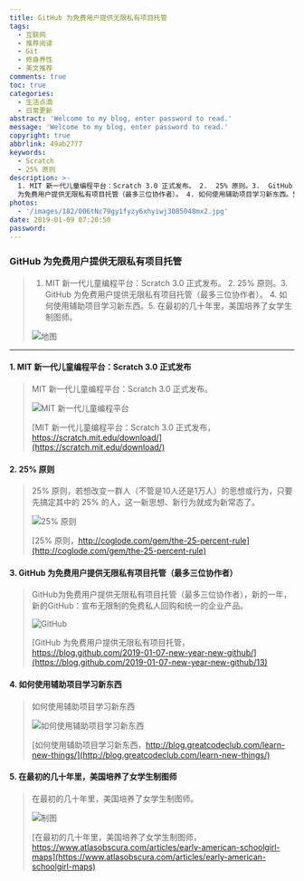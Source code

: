 ```yaml
---
title: GitHub 为免费用户提供无限私有项目托管
tags:
  - 互联网
  - 推荐阅读
  - Git
  - 修身养性
  - 美文推荐
comments: true
toc: true
categories:
  - 生活点滴
  - 日常更新
abstract: 'Welcome to my blog, enter password to read.'
message: 'Welcome to my blog, enter password to read.'
copyright: true
abbrlink: 49ab2777
keywords:
  - Scratch
  - 25% 原则
description: >-
  1. MIT 新一代儿童编程平台：Scratch 3.0 正式发布。 2.  25% 原则。3.  GitHub
  为免费用户提供无限私有项目托管（最多三位协作者）。 4. 如何使用辅助项目学习新东西。5. 在最初的几十年里，美国培养了女学生制图师。
photos:
  - '/images/182/006tNc79gy1fyzy6xhyiwj3085048mx2.jpg'
date: 2019-01-09 07:20:50
password:
---
```

<script type="text/javascript" src="/js/src/bai.js"></script>

### GitHub 为免费用户提供无限私有项目托管
>  1. MIT 新一代儿童编程平台：Scratch 3.0 正式发布。 2.  25% 原则。3.  GitHub 为免费用户提供无限私有项目托管（最多三位协作者）。 4. 如何使用辅助项目学习新东西。5. 在最初的几十年里，美国培养了女学生制图师。
>
> ![地图](/images/182/006tNc79gy1fyzxpork4cj30w80m0jvc.jpg)

---
#### 1. MIT 新一代儿童编程平台：Scratch 3.0 正式发布
> MIT 新一代儿童编程平台：Scratch 3.0 正式发布。
>
> ![MIT 新一代儿童编程平台](/images/182/006tNc79gy1fyzxahpvwoj30db0cita8.jpg)
>
> [MIT 新一代儿童编程平台：Scratch 3.0 正式发布，https://scratch.mit.edu/download/](https://scratch.mit.edu/download/)

#### 2. 25% 原则
> 25% 原则，若想改变一群人（不管是10人还是1万人）的思想或行为，只要先搞定其中的 25% 的人，这一新思想、新行为就成为新常态了。
>
> ![25% 原则](/images/182/006tNc79gy1fyzxgi1672j30hq0ao0sx.jpg)
>
> [25% 原则，http://coglode.com/gem/the-25-percent-rule](http://coglode.com/gem/the-25-percent-rule)

#### 3. GitHub 为免费用户提供无限私有项目托管（最多三位协作者）
> GitHub为免费用户提供无限私有项目托管（最多三位协作者），新的一年，新的GitHub：宣布无限制的免费私人回购和统一的企业产品。
>
> ![GitHub](/images/182/006tNc79gy1fyzxffmzx2j30mc0bkaao.jpg)
>
> [GitHub 为免费用户提供无限私有项目托管，https://blog.github.com/2019-01-07-new-year-new-github/](https://blog.github.com/2019-01-07-new-year-new-github/13)

#### 4. 如何使用辅助项目学习新东西
> 如何使用辅助项目学习新东西
>
> ![如何使用辅助项目学习新东西](/images/182/006tNc79gy1fyzxitzjy9j30xc08cgmk.jpg)
>
> [如何使用辅助项目学习新东西，http://blog.greatcodeclub.com/learn-new-things/](http://blog.greatcodeclub.com/learn-new-things/)

#### 5. 在最初的几十年里，美国培养了女学生制图师
>  在最初的几十年里，美国培养了女学生制图师。
>
> ![制图](/images/182/006tNc79gy1fyzxngg12nj30zk0sitg2.jpg)
>
> [在最初的几十年里，美国培养了女学生制图师，https://www.atlasobscura.com/articles/early-american-schoolgirl-maps](https://www.atlasobscura.com/articles/early-american-schoolgirl-maps)


